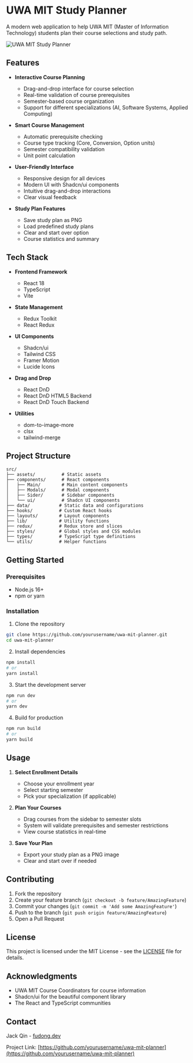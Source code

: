 # UWA MIT Study Planner

A modern web application to help UWA MIT (Master of Information Technology) students plan their course selections and study path.

![UWA MIT Study Planner](./public/preview.png)

## Features

- **Interactive Course Planning**
  - Drag-and-drop interface for course selection
  - Real-time validation of course prerequisites
  - Semester-based course organization
  - Support for different specializations (AI, Software Systems, Applied Computing)

- **Smart Course Management**
  - Automatic prerequisite checking
  - Course type tracking (Core, Conversion, Option units)
  - Semester compatibility validation
  - Unit point calculation

- **User-Friendly Interface**
  - Responsive design for all devices
  - Modern UI with Shadcn/ui components
  - Intuitive drag-and-drop interactions
  - Clear visual feedback

- **Study Plan Features**
  - Save study plan as PNG
  - Load predefined study plans
  - Clear and start over option
  - Course statistics and summary

## Tech Stack

- **Frontend Framework**
  - React 18
  - TypeScript
  - Vite

- **State Management**
  - Redux Toolkit
  - React Redux

- **UI Components**
  - Shadcn/ui
  - Tailwind CSS
  - Framer Motion
  - Lucide Icons

- **Drag and Drop**
  - React DnD
  - React DnD HTML5 Backend
  - React DnD Touch Backend

- **Utilities**
  - dom-to-image-more
  - clsx
  - tailwind-merge

## Project Structure

```
src/
├── assets/          # Static assets
├── components/      # React components
│   ├── Main/        # Main content components
│   ├── Modals/      # Modal components
│   ├── Sider/       # Sidebar components
│   └── ui/          # Shadcn UI components
├── data/           # Static data and configurations
├── hooks/          # Custom React hooks
├── layouts/        # Layout components
├── lib/            # Utility functions
├── redux/          # Redux store and slices
├── styles/         # Global styles and CSS modules
├── types/          # TypeScript type definitions
└── utils/          # Helper functions
```

## Getting Started

### Prerequisites

- Node.js 16+
- npm or yarn

### Installation

1. Clone the repository
```bash
git clone https://github.com/yourusername/uwa-mit-planner.git
cd uwa-mit-planner
```

2. Install dependencies
```bash
npm install
# or
yarn install
```

3. Start the development server
```bash
npm run dev
# or
yarn dev
```

4. Build for production
```bash
npm run build
# or
yarn build
```

## Usage

1. **Select Enrollment Details**
   - Choose your enrollment year
   - Select starting semester
   - Pick your specialization (if applicable)

2. **Plan Your Courses**
   - Drag courses from the sidebar to semester slots
   - System will validate prerequisites and semester restrictions
   - View course statistics in real-time

3. **Save Your Plan**
   - Export your study plan as a PNG image
   - Clear and start over if needed

## Contributing

1. Fork the repository
2. Create your feature branch (`git checkout -b feature/AmazingFeature`)
3. Commit your changes (`git commit -m 'Add some AmazingFeature'`)
4. Push to the branch (`git push origin feature/AmazingFeature`)
5. Open a Pull Request

## License

This project is licensed under the MIT License - see the [LICENSE](LICENSE) file for details.

## Acknowledgments

- UWA MIT Course Coordinators for course information
- Shadcn/ui for the beautiful component library
- The React and TypeScript communities

## Contact

Jack Qin - [fudong.dev](https://fudong.dev)

Project Link: [https://github.com/yourusername/uwa-mit-planner](https://github.com/yourusername/uwa-mit-planner)
